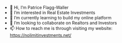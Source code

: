 - 👋 Hi, I’m Patrice Flagg-Waller
- 👀 I’m interested in Real Estate Investments
- 🌱 I’m currently learning to build my online platform
- 💞️ I’m looking to collaborate on Realtors and Investors
- 📫 How to reach me is through visiting my website: https://nolimitinvestments.net/

<!---
pmwaller/pmwaller is a ✨ special ✨ repository because its `README.md` (this file) appears on your GitHub profile.
You can click the Preview link to take a look at your changes.
--->

